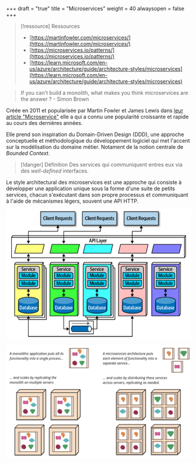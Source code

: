 +++
draft = "true"
title = "Microservices"
weight = 40
alwaysopen = false
+++

> [!ressource] Ressources
> - [https://martinfowler.com/microservices/](https://martinfowler.com/microservices/)
> - [https://microservices.io/patterns/](https://microservices.io/patterns/)
> - [https://learn.microsoft.com/en-us/azure/architecture/guide/architecture-styles/microservices](https://learn.microsoft.com/en-us/azure/architecture/guide/architecture-styles/microservices)


> If you can't build a monolith, what makes you think microservices are the answer ? - Simon Brown

Créée en 2011 et popularisée par Martin Fowler et James Lewis dans [leur article "Microservice"](https://martinfowler.com/articles/microservices.html)
elle a qui a connu une popularité croissante et rapide au cours des dernières années.

Elle prend son inspiration du Domain-Driven Design (DDD), une approche conceptuelle et méthodologique du développement logiciel qui met l'accent sur la modélisation du domaine métier. Notament de la notion centrale de _Bounded Context_.

> [!danger] Définition
>  Des services qui communiquent entres eux via des *well-defined* interfaces.

Le style architectural des microservices est une approche qui consiste à développer une application unique sous la forme d'une suite de petits services, chacun s'exécutant dans son propre processus et communiquant à l'aide de mécanismes légers, souvent une API HTTP.

![Alt text](images/microservices.png)

![Alt text](images/microservices2.png?width=40pc)
